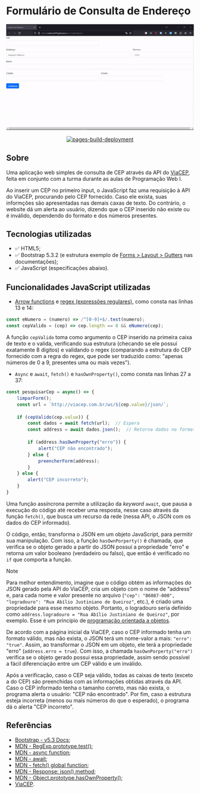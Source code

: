 # Formulário de Consulta de Endereço

![Example GIF](docs/example.gif)

<p align="center"><a href="https://github.com/Nathan2076/form-CadEndereco/actions/workflows/pages/pages-build-deployment"><img src="https://github.com/Nathan2076/form-CadEndereco/actions/workflows/pages/pages-build-deployment/badge.svg" alt="pages-build-deployment" /></a></p>

## Sobre

Uma aplicação web simples de consulta de CEP através da API do [ViaCEP](https://viacep.com.br), feita em conjunto com a turma durante as aulas de Programação Web I.

Ao inserir um CEP no primeiro input, o JavaScript faz uma requisição à API do ViaCEP, procurando pelo CEP fornecido. Caso ele exista, suas informções são apresentadas nas demais caxas de texto. Do contrário, o website dá um alerta ao usuário, dizendo que o CEP inserido não existe ou é inválido, dependendo do formato e dos números presentes.

## Tecnologias utilizadas

* ✅ HTML5;
* ✅ Bootstrap 5.3.2 (e estrutura exemplo de [Forms > Layout > Gutters](https://getbootstrap.com/docs/5.3/forms/layout/#gutters) nas documentações);
* ✅ JavaScript (especificações abaixo).

## Funcionalidades JavaScript utilizadas

* [Arrow functions](https://developer.mozilla.org/pt-BR/docs/Web/JavaScript/Reference/Functions/Arrow_functions) e [regex (expressões regulares)](https://developer.mozilla.org/pt-BR/docs/Web/JavaScript/Guide/Regular_Expressions), como consta nas linhas 13 e 14:

```js
const eNumero = (numero) => /^[0-9]+$/.test(numero);
const cepValido = (cep) => cep.length == 8 && eNumero(cep);
```

A função `cepValido` toma como argumento o CEP inserido na primeira caixa de texto e o valida, verificando sua estrutura (checando se ele possui exatamente 8 dígitos) e validando o regex (comparando a estrutura do CEP fornecido com a regra do regex, que pode ser traduzido como: "apenas números de 0 a 9, presentes uma ou mais vezes").

* `Async` e `await`, `fetch()` e `hasOwnProperty()`, como consta nas linhas 27 a 37:

```js
const pesquisarCep = async() => {
    limparForm();
    const url = `http://viacep.com.br/ws/${cep.value}/json/`;

    if (cepValido(cep.value)) {
        const dados = await fetch(url);  // Espera
        const address = await dados.json();  // Retorna dados no formato JSON
        
        if (address.hasOwnProperty("erro")) {
            alert("CEP não encontrado");
        } else {
            preencherForm(address);
        }
    } else {
        alert("CEP incorreto");
    }
}
```

Uma função assíncrona permite a utilização da *keyword* `await`, que pausa a execução do código até receber uma resposta, nesse caso através da função `fetch()`, que busca um recurso da rede (nessa API, o JSON com os dados do CEP informado).

O código, então, transforma o JSON em um objeto JavaScript, para permitir sua manipulação. Com isso, a função `hasOwnPorperty()` é chamada, que verifica se o objeto gerado a partir do JSON possui a propriedade "erro" e retorna um valor booleano (verdadeiro ou falso), que então é verificado no `if` que comporta a função.

> [!NOTE]
> Para melhor entendimento, imagine que o código obtém as informações do JSON gerado pela API do ViaCEP, cria um objeto com o nome de "address" e, para cada nome e valor presente no arquivo (`"cep": "86087-000", "logradouro": "Rua Abílio Justiniano de Queiroz"`, etc.), é criado uma propriedade para esse mesmo objeto. Portanto, o logradouro seria definido como `address.logradouro = "Rua Abílio Justiniano de Queiroz"`, por exemplo. Esse é um princípio de [programação orientada a objetos](https://pt.wikipedia.org/wiki/Programação_orientada_a_objetos).
> 
> De acordo com a página inicial da ViaCEP, caso o CEP informado tenha um formato válido, mas não exista, o JSON terá um nome-valor a mais: `"erro": "true"`. Assim, ao transformar o JSON em um objeto, ele terá a propriedade "erro" (`address.erro = true`). Com isso, a chamada `hasOwnPorperty("erro")` verifica se o objeto gerado possui essa propriedade, assim sendo possível a fácil diferenciação entre um CEP válido e um inválido.

Após a verificação, caso o CEP seja válido, todas as caixas de texto (exceto a do CEP) são preenchidas com as informações obtidas através da API. Caso o CEP informado tenha o tamanho correto, mas não exista, o programa alerta o usuário: "CEP não encontrado". Por fim, caso a estrutura esteja incorreta (menos ou mais números do que o esperado), o programa dá o alerta "CEP incorreto".

## Referências

* [Bootstrap - v5.3 Docs](https://getbootstrap.com/docs/5.3/forms/layout/#gutters);
* [MDN - RegExp.prototype.test()](https://developer.mozilla.org/en-US/docs/Web/JavaScript/Reference/Global_Objects/RegExp/test);
* [MDN - async function](https://developer.mozilla.org/en-US/docs/Web/JavaScript/Reference/Statements/async_function);
* [MDN - await](https://developer.mozilla.org/en-US/docs/Web/JavaScript/Reference/Operators/await);
* [MDN - fetch() global function](https://developer.mozilla.org/en-US/docs/Web/API/fetch);
* [MDN - Response: json() method](https://developer.mozilla.org/en-US/docs/Web/API/Response/json);
* [MDN - Object.prototype.hasOwnProperty()](https://developer.mozilla.org/en-US/docs/Web/JavaScript/Reference/Global_Objects/Object/hasOwnProperty);
* [ViaCEP](https://viacep.com.br).